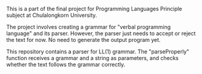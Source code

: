 This is a part of the final project for Programming Languages Principle subject at Chulalongkorn University.

The project involves creating a grammar for "verbal programming language" and its parser. However, the parser just needs to accept or reject the text for now. No need to generate the output program yet.

This repository contains a parser for LL(1) grammar. The "parseProperly" function receives a grammar and a string as parameters, and checks whether the text follows the grammar correctly.
